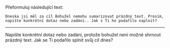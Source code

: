 Přeformuluj následující text:

```
Dneska jsi měl za cíl Bohužel nemohu sumarizovat prázdný text. Prosím, napište konkrétní dotaz nebo zadání.. Jak s Ti ho podařilo naplnit?
```

---

<!-- chatcmpl-74plUdaEtl3yRrSoOUle01GStbtsS -->

Napište konkrétní dotaz nebo zadání, protože bohužel není možné shrnout prázdný text. Jak se Ti podařilo splnit svůj cíl dnes?
